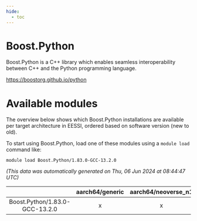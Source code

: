 ```yaml
---
hide:
  - toc
---
```


Boost.Python
============


Boost.Python is a C++ library which enables seamless interoperability between C++ and the Python programming language.

https://boostorg.github.io/python
# Available modules


The overview below shows which Boost.Python installations are available per target architecture in EESSI, ordered based on software version (new to old).

To start using Boost.Python, load one of these modules using a `module load` command like:

```shell
module load Boost.Python/1.83.0-GCC-13.2.0
```

*(This data was automatically generated on Thu, 06 Jun 2024 at 08:44:47 UTC)*  

| |aarch64/generic|aarch64/neoverse_n1|aarch64/neoverse_v1|x86_64/generic|x86_64/amd/zen2|x86_64/amd/zen3|x86_64/intel/haswell|x86_64/intel/skylake_avx512|
| :---: | :---: | :---: | :---: | :---: | :---: | :---: | :---: | :---: |
|Boost.Python/1.83.0-GCC-13.2.0|x|x|x|x|x|x|x|x|
